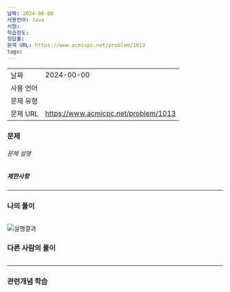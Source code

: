 ```yaml
---
날짜: 2024-00-00
사용언어: Java
시험: 
학습정도: 
정답률: 
문제 URL: https://www.acmicpc.net/problem/1013
tags:
---
```

|        |                                      |
| ------ | ------------------------------------ |
| 날짜     | 2024-00-00                           |
| 사용 언어  |                                      |
| 문제 유형  |                                      |
| 문제 URL | https://www.acmicpc.net/problem/1013 |



### 문제

###### 문제 설명


##### 제한사항


---

### 나의 풀이

```java

```

![실행결과](/assets/CodingTest/B.png)
### 다른 사람의 풀이

```java

```

---
### 관련개념 학습
